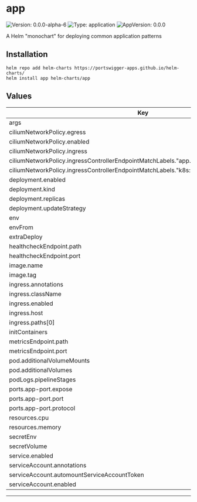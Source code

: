 # app

![Version: 0.0.0-alpha-6](https://img.shields.io/badge/Version-0.0.0--alpha--6-informational?style=flat-square) ![Type: application](https://img.shields.io/badge/Type-application-informational?style=flat-square) ![AppVersion: 0.0.0](https://img.shields.io/badge/AppVersion-0.0.0-informational?style=flat-square)

A Helm "monochart" for deploying common application patterns

## Installation
```
helm repo add helm-charts https://portswigger-apps.github.io/helm-charts/
helm install app helm-charts/app
```

## Values

| Key | Type | Default | Description |
|-----|------|---------|-------------|
| args | list | `[]` |  |
| ciliumNetworkPolicy.egress | list | `[]` |  |
| ciliumNetworkPolicy.enabled | bool | `false` |  |
| ciliumNetworkPolicy.ingress | list | `[]` |  |
| ciliumNetworkPolicy.ingressControllerEndpointMatchLabels."app.kubernetes.io/name" | string | `"nginx"` |  |
| ciliumNetworkPolicy.ingressControllerEndpointMatchLabels."k8s:io.kubernetes.pod.namespace" | string | `"ingress"` |  |
| deployment.enabled | bool | `true` |  |
| deployment.kind | string | `"Deployment"` |  |
| deployment.replicas | int | `1` |  |
| deployment.updateStrategy | string | `nil` |  |
| env | object | `{}` |  |
| envFrom | list | `[]` |  |
| extraDeploy | list | `[]` |  |
| healthcheckEndpoint.path | string | `"/health"` |  |
| healthcheckEndpoint.port | string | `"app-port"` |  |
| image.name | string | `"public.ecr.aws/nginx/nginx"` |  |
| image.tag | string | `"alpine"` |  |
| ingress.annotations | object | `{}` |  |
| ingress.className | string | `""` |  |
| ingress.enabled | bool | `false` |  |
| ingress.host | string | `""` |  |
| ingress.paths[0] | string | `"/"` |  |
| initContainers | list | `[]` |  |
| metricsEndpoint.path | string | `"/metrics"` |  |
| metricsEndpoint.port | string | `"app-port"` |  |
| pod.additionalVolumeMounts | list | `[]` |  |
| pod.additionalVolumes | list | `[]` |  |
| podLogs.pipelineStages | list | `[]` |  |
| ports.app-port.expose | bool | `true` |  |
| ports.app-port.port | int | `8080` |  |
| ports.app-port.protocol | string | `"TCP"` |  |
| resources.cpu | string | `"100m"` |  |
| resources.memory | string | `"64Mi"` |  |
| secretEnv | object | `{}` |  |
| secretVolume | object | `{}` |  |
| service.enabled | bool | `true` |  |
| serviceAccount.annotations | object | `{}` |  |
| serviceAccount.automountServiceAccountToken | bool | `false` |  |
| serviceAccount.enabled | bool | `true` |  |

---
